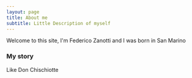 ```yaml
---
layout: page
title: About me
subtitle: Little Description of myself
---
```


Welcome to this site, I'm Federico Zanotti and I was born in San Marino 
### My story

Like Don Chischiotte
